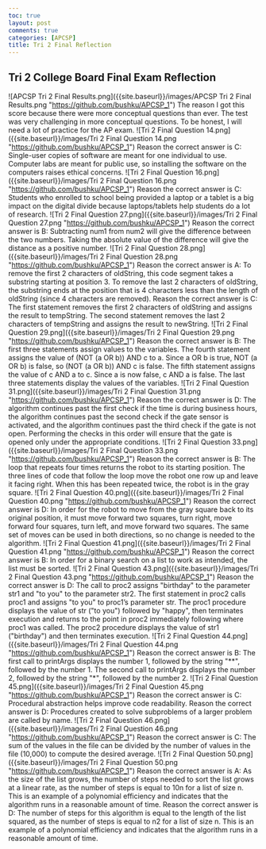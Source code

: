 ```yaml
---
toc: true
layout: post
comments: true
categories: [APCSP]
title: Tri 2 Final Reflection
---
```


## Tri 2 College Board Final Exam Reflection
![APCSP Tri 2 Final Results.png]({{site.baseurl}}/images/APCSP Tri 2 Final Results.png "https://github.com/bushku/APCSP_1")
The reason I got this score because there were more conceptual questions than ever. The test was very challenging in more conceptual questions. To be honest, I will need a lot of practice for the AP exam.
![Tri 2 Final Question 14.png]({{site.baseurl}}/images/Tri 2 Final Question 14.png "https://github.com/bushku/APCSP_1")
Reason the correct answer is C: Single-user copies of software are meant for one individual to use. Computer labs are meant for public use, so installing the software on the computers raises ethical concerns.
![Tri 2 Final Question 16.png]({{site.baseurl}}/images/Tri 2 Final Question 16.png "https://github.com/bushku/APCSP_1")
Reason the correct answer is C: Students who enrolled to school being provided a laptop or a tablet is a big impact on the digital divide because laptops/tablets help students do a lot of research. 
![Tri 2 Final Question 27.png]({{site.baseurl}}/images/Tri 2 Final Question 27.png "https://github.com/bushku/APCSP_1")
Reason the correct answer is B: Subtracting num1 from num2 will give the difference between the two numbers. Taking the absolute value of the difference will give the distance as a positive number.
![Tri 2 Final Question 28.png]({{site.baseurl}}/images/Tri 2 Final Question 28.png "https://github.com/bushku/APCSP_1")
Reason the correct answer is A: To remove the first 2 characters of oldString, this code segment takes a substring starting at position 3. To remove the last 2 characters of oldString, the substring ends at the position that is 4 characters less than the length of oldString (since 4 characters are removed).
Reason the correct answer is C: The first statement removes the first 2 characters of oldString and assigns the result to tempString. The second statement removes the last 2 characters of tempString and assigns the result to newString.
![Tri 2 Final Question 29.png]({{site.baseurl}}/images/Tri 2 Final Question 29.png "https://github.com/bushku/APCSP_1")
Reason the correct answer is B: The first three statements assign values to the variables. The fourth statement assigns the value of (NOT (a OR b)) AND c to a. Since a OR b is true, NOT (a OR b) is false, so (NOT (a OR b)) AND c is false. The fifth statement assigns the value of c AND a to c. Since a is now false, c AND a is false. The last three statements display the values of the variables.
![Tri 2 Final Question 31.png]({{site.baseurl}}/images/Tri 2 Final Question 31.png "https://github.com/bushku/APCSP_1")
Reason the correct answer is D: The algorithm continues past the first check if the time is during business hours, the algorithm continues past the second check if the gate sensor is activated, and the algorithm continues past the third check if the gate is not open. Performing the checks in this order will ensure that the gate is opened only under the appropriate conditions.
![Tri 2 Final Question 33.png]({{site.baseurl}}/images/Tri 2 Final Question 33.png "https://github.com/bushku/APCSP_1")
Reason the correct answer is B: The loop that repeats four times returns the robot to its starting position. The three lines of code that follow the loop move the robot one row up and leave it facing right. When this has been repeated twice, the robot is in the gray square.
![Tri 2 Final Question 40.png]({{site.baseurl}}/images/Tri 2 Final Question 40.png "https://github.com/bushku/APCSP_1")
Reason the correct answer is D: In order for the robot to move from the gray square back to its original position, it must move forward two squares, turn right, move forward four squares, turn left, and move forward two squares. The same set of moves can be used in both directions, so no change is needed to the algorithm.
![Tri 2 Final Question 41.png]({{site.baseurl}}/images/Tri 2 Final Question 41.png "https://github.com/bushku/APCSP_1")
Reason the correct answer is B: In order for a binary search on a list to work as intended, the list must be sorted.
![Tri 2 Final Question 43.png]({{site.baseurl}}/images/Tri 2 Final Question 43.png "https://github.com/bushku/APCSP_1")
Reason the correct answer is D: The call to proc2 assigns "birthday" to the parameter str1 and "to you" to the parameter str2. The first statement in proc2 calls proc1 and assigns "to you" to proc1’s parameter str. The proc1 procedure displays the value of str ("to you") followed by "happy", then terminates execution and returns to the point in proc2 immediately following where proc1 was called. The proc2 procedure displays the value of str1 ("birthday") and then terminates execution.
![Tri 2 Final Question 44.png]({{site.baseurl}}/images/Tri 2 Final Question 44.png "https://github.com/bushku/APCSP_1")
Reason the correct answer is B: The first call to printArgs displays the number 1, followed by the string "**", followed by the number 1. The second call to printArgs displays the number 2, followed by the string "*", followed by the number 2.
![Tri 2 Final Question 45.png]({{site.baseurl}}/images/Tri 2 Final Question 45.png "https://github.com/bushku/APCSP_1")
Reason the correct answer is C: Procedural abstraction helps improve code readability.
Reason the correct answer is D: Procedures created to solve subproblems of a larger problem are called by name.
![Tri 2 Final Question 46.png]({{site.baseurl}}/images/Tri 2 Final Question 46.png "https://github.com/bushku/APCSP_1")
Reason the correct answer is C: The sum of the values in the file can be divided by the number of values in the file (10,000) to compute the desired average.
![Tri 2 Final Question 50.png]({{site.baseurl}}/images/Tri 2 Final Question 50.png "https://github.com/bushku/APCSP_1")
Reason the correct answer is A: As the size of the list grows, the number of steps needed to sort the list grows at a linear rate, as the number of steps is equal to 10n
 for a list of size n. This is an example of a polynomial efficiency and indicates that the algorithm runs in a reasonable amount of time.
Reason the correct answer is D: The number of steps for this algorithm is equal to the length of the list squared, as the number of steps is equal to n2
 for a list of size n. This is an example of a polynomial efficiency and indicates that the algorithm runs in a reasonable amount of time.